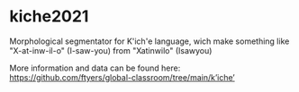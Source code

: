 # kiche2021
Morphological segmentator for K'ich'e language, wich make something like "X-at-inw-il-o" (I-saw-you) from "Xatinwilo" (Isawyou)

More information and data can be found here: https://github.com/ftyers/global-classroom/tree/main/kʼicheʼ
